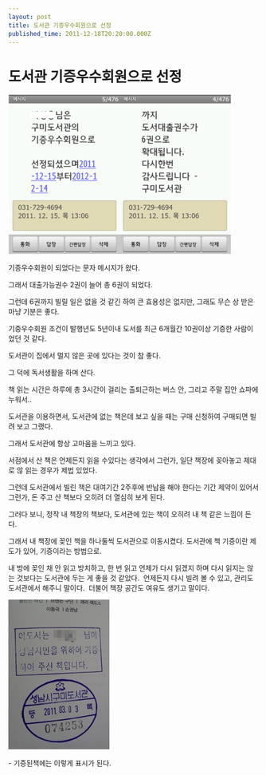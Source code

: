 ```yaml
---
layout: post
title: 도서관 기증우수회원으로 선정
published_time: 2011-12-18T20:20:00.000Z
---
```


# 도서관 기증우수회원으로 선정


![](../pds/201112/18/80/a0109780_4eed9524ee6ab.png)

기증우수회원이 되었다는 문자 메시지가 왔다.

그래서 대출가능권수 2권이 늘어 총 6권이 되었다.

그런데 6권까지 빌릴 일은 없을 것 같긴 하여 큰 효용성은 없지만, 그래도 무슨 상 받은 마냥 기분은 좋다.

기중우수회원 조건이 발행년도 5년이내 도서를 최근 6개월간 10권이상 기증한 사람이었던 것 같다.

도서관이 집에서 멀지 않은 곳에 있다는 것이 참 좋다.

그 덕에 독서생활을 하며 산다.

책 읽는 시간은 하루에 총 3시간이 걸리는 출퇴근하는 버스 안, 그리고 주말 집안 쇼파에 누워서..

도서관을 이용하면서, 도서관에 없는 책은데 보고 싶을 때는 구매 신청하여 구매되면 빌려 보고 그랬다.

그래서 도서관에 항상 고마움을 느끼고 있다.

서점에서 산 책은 언제든지 읽을 수있다는 생각에서 그런가, 일단 책장에 꽂아놓고 제대로 않 읽는 경우가 제법 있었다.

그런데 도서관에서 빌린 책은 대여기간 2주후에 반납을 해야 한다는 기간 제약이 있어서 그런가, 돈 주고 산 책보다 오히려 더 열심히 보게 된다.

그러다 보니, 정작 내 책장의 책보다, 도서관에 있는 책이 오히려 내 책 같은 느낌이 든다.

그래서 내 책장에 꽂인 책을 하나둘씩 도서관으로 이동시켰다. 도서관에 책 기증이란 제도가 있어, 기증이라는 방법으로.

내 방에 꽂인 채 안 읽고 방치하고, 한 번 읽고 언제가 다시 읽겠지 하며 다시 읽지는 않는 것보다는 도서관에 두는 게 좋을 것 같았다.  언제든지 다시 빌려 볼 수 있고, 관리도 도서관에서 해주니 말이다.  더불어 책장 공간도 여유도 생기고 말이다.

![](../pds/201112/17/80/a0109780_4eec89531a435.jpg)

\- 기증된책에는 이렇게 표시가 된다.


